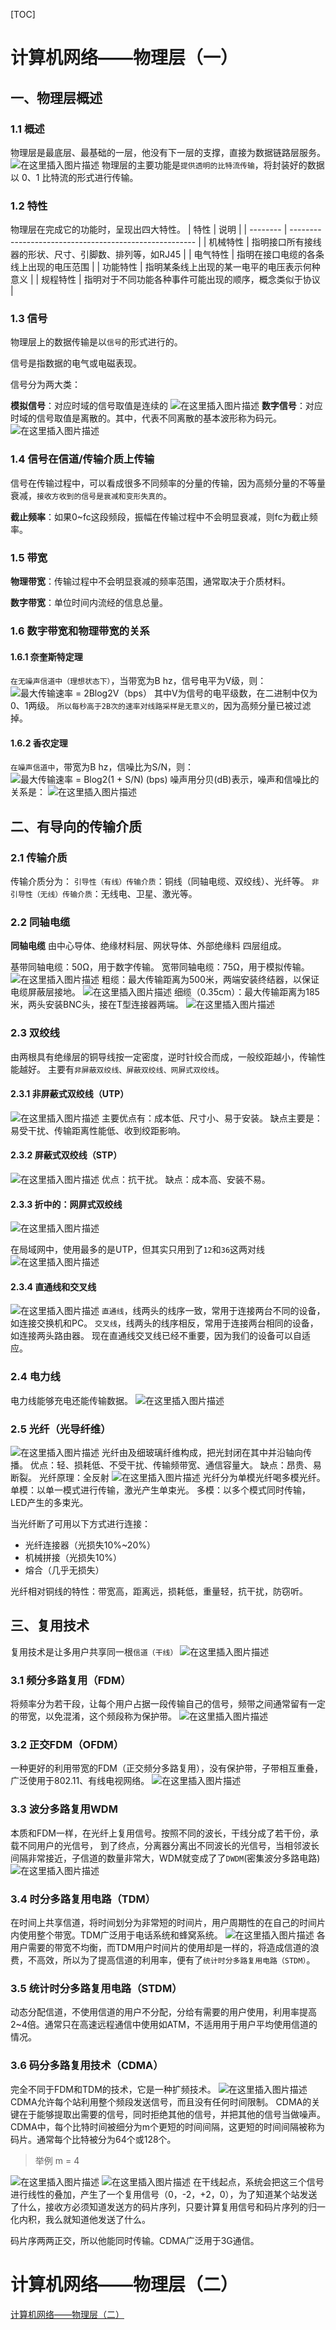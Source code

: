 [TOC]

# 计算机网络——物理层（一）
## 一、物理层概述
### 1.1 概述
物理层是最底层、最基础的一层，他没有下一层的支撑，直接为数据链路层服务。
![在这里插入图片描述](https://img-blog.csdnimg.cn/20190729202756460.png)
物理层的主要功能是`提供透明的比特流传输`，将封装好的数据以 0、1 比特流的形式进行传输。
### 1.2 特性
物理层在完成它的功能时，呈现出四大特性。
| 特性     | 说明                                                   |
| -------- | ------------------------------------------------------ |
| 机械特性 | 指明接口所有接线器的形状、尺寸、引脚数、排列等，如RJ45 |
| 电气特性 | 指明在接口电缆的各条线上出现的电压范围                 |
| 功能特性 | 指明某条线上出现的某一电平的电压表示何种意义           |
| 规程特性 | 指明对于不同功能各种事件可能出现的顺序，概念类似于协议 |
### 1.3 信号
物理层上的数据传输是以`信号`的形式进行的。

信号是指数据的电气或电磁表现。

信号分为两大类：

**模拟信号**：对应时域的信号取值是连续的
![在这里插入图片描述](https://img-blog.csdnimg.cn/20190729203938553.png)
**数字信号**：对应时域的信号取值是离散的。其中，代表不同离散的基本波形称为码元。
![在这里插入图片描述](https://img-blog.csdnimg.cn/20190729204127138.png)
### 1.4 信号在信道/传输介质上传输

信号在传输过程中，可以看成很多不同频率的分量的传输，因为高频分量的不等量衰减，`接收方收到的信号是衰减和变形失真的`。

**截止频率**：如果0~fc这段频段，振幅在传输过程中不会明显衰减，则fc为截止频率。
### 1.5 带宽
**物理带宽**：传输过程中不会明显衰减的频率范围，通常取决于介质材料。

**数字带宽**：单位时间内流经的信息总量。
### 1.6 数字带宽和物理带宽的关系
#### 1.6.1 奈奎斯特定理
`在无噪声信道中（理想状态下）`，当带宽为B hz，信号电平为V级，则：
![最大传输速率 = 2Blog2V（bps）](https://img-blog.csdnimg.cn/20190729210333549.png)
其中V为信号的电平级数，在二进制中仅为0、1两级。
`所以每秒高于2B次的速率对线路采样是无意义的`，因为高频分量已被过滤掉。

#### 1.6.2 香农定理
`在噪声信道中`，带宽为B hz，信噪比为S/N，则：
![最大传输速率 = Blog2(1 + S/N) (bps)](https://img-blog.csdnimg.cn/20190729210347137.png)
噪声用分贝(dB)表示，噪声和信噪比的关系是：
![在这里插入图片描述](https://img-blog.csdnimg.cn/20190729210314181.png)
## 二、有导向的传输介质
### 2.1 传输介质
传输介质分为：
`引导性（有线）传输介质`：铜线（同轴电缆、双绞线）、光纤等。
`非引导性（无线）传输介质`：无线电、卫星、激光等。
### 2.2 同轴电缆
**同轴电缆**
由中心导体、绝缘材料层、网状导体、外部绝缘料 四层组成。

基带同轴电缆：50Ω，用于数字传输。
宽带同轴电缆：75Ω，用于模拟传输。
![在这里插入图片描述](https://img-blog.csdnimg.cn/20190729211132495.png?x-oss-process=image/watermark,type_ZmFuZ3poZW5naGVpdGk,shadow_10,text_aHR0cHM6Ly9ibG9nLmNzZG4ubmV0L0NvZGVGYXJtZXJfXw==,size_16,color_FFFFFF,t_70)
粗缆：最大传输距离为500米，两端安装终结器，以保证电缆屏蔽层接地。
![在这里插入图片描述](https://img-blog.csdnimg.cn/20190729211431234.png)
细缆（0.35cm）：最大传输距离为185米，两头安装BNC头，接在T型连接器两端。
![在这里插入图片描述](https://img-blog.csdnimg.cn/20190729211439521.png)
### 2.3 双绞线
由两根具有绝缘层的铜导线按一定密度，逆时针绞合而成，一般绞距越小，传输性能越好。
主要有`非屏蔽双绞线、屏蔽双绞线、网屏式双绞线`。

#### 2.3.1 非屏蔽式双绞线（UTP）
![在这里插入图片描述](https://img-blog.csdnimg.cn/2019072921182776.png?x-oss-process=image/watermark,type_ZmFuZ3poZW5naGVpdGk,shadow_10,text_aHR0cHM6Ly9ibG9nLmNzZG4ubmV0L0NvZGVGYXJtZXJfXw==,size_16,color_FFFFFF,t_70)
主要优点有：成本低、尺寸小、易于安装。
缺点主要是：易受干扰、传输距离性能低、收到绞距影响。

#### 2.3.2 屏蔽式双绞线（STP）
![在这里插入图片描述](https://img-blog.csdnimg.cn/20190729212256285.png?x-oss-process=image/watermark,type_ZmFuZ3poZW5naGVpdGk,shadow_10,text_aHR0cHM6Ly9ibG9nLmNzZG4ubmV0L0NvZGVGYXJtZXJfXw==,size_16,color_FFFFFF,t_70)
优点：抗干扰。
缺点：成本高、安装不易。

#### 2.3.3 折中的：网屏式双绞线
![在这里插入图片描述](https://img-blog.csdnimg.cn/20190729212428834.png?x-oss-process=image/watermark,type_ZmFuZ3poZW5naGVpdGk,shadow_10,text_aHR0cHM6Ly9ibG9nLmNzZG4ubmV0L0NvZGVGYXJtZXJfXw==,size_16,color_FFFFFF,t_70)

在局域网中，使用最多的是UTP，但其实只用到了`12`和`36`这两对线
![在这里插入图片描述](https://img-blog.csdnimg.cn/20190729212649573.png)
#### 2.3.4 直通线和交叉线
![在这里插入图片描述](https://img-blog.csdnimg.cn/20190729212745292.png?x-oss-process=image/watermark,type_ZmFuZ3poZW5naGVpdGk,shadow_10,text_aHR0cHM6Ly9ibG9nLmNzZG4ubmV0L0NvZGVGYXJtZXJfXw==,size_16,color_FFFFFF,t_70)
`直通线`，线两头的线序一致，常用于连接两台不同的设备，如连接交换机和PC。
`交叉线`，线两头的线序相反，常用于连接两台相同的设备，如连接两头路由器。
现在直通线交叉线已经不重要，因为我们的设备可以自适应。

### 2.4 电力线
 电力线能够充电还能传输数据。
![在这里插入图片描述](https://img-blog.csdnimg.cn/20190729213334113.png)
### 2.5 光纤（光导纤维）
![在这里插入图片描述](https://img-blog.csdnimg.cn/20190729213613832.png?x-oss-process=image/watermark,type_ZmFuZ3poZW5naGVpdGk,shadow_10,text_aHR0cHM6Ly9ibG9nLmNzZG4ubmV0L0NvZGVGYXJtZXJfXw==,size_16,color_FFFFFF,t_70)
光纤由及细玻璃纤维构成，把光封闭在其中并沿轴向传播。
优点：轻、损耗低、不受干扰、传输频带宽、通信容量大。
缺点：昂贵、易断裂。
光纤原理：全反射
![在这里插入图片描述](https://img-blog.csdnimg.cn/20190729214010317.png?x-oss-process=image/watermark,type_ZmFuZ3poZW5naGVpdGk,shadow_10,text_aHR0cHM6Ly9ibG9nLmNzZG4ubmV0L0NvZGVGYXJtZXJfXw==,size_16,color_FFFFFF,t_70)
光纤分为单模光纤喝多模光纤。
单模：以单一模式进行传输，激光产生单束光。
多模：以多个模式同时传输，LED产生的多束光。

当光纤断了可用以下方式进行连接：
- 光纤连接器（光损失10%~20%）
- 机械拼接（光损失10%）
- 熔合（几乎无损失）

光纤相对铜线的特性：带宽高，距离远，损耗低，重量轻，抗干扰，防窃听。

## 三、复用技术
复用技术是让多用户共享同一根`信道（干线）`
![在这里插入图片描述](https://img-blog.csdnimg.cn/20190729214958376.png?x-oss-process=image/watermark,type_ZmFuZ3poZW5naGVpdGk,shadow_10,text_aHR0cHM6Ly9ibG9nLmNzZG4ubmV0L0NvZGVGYXJtZXJfXw==,size_16,color_FFFFFF,t_70)
### 3.1 频分多路复用（FDM）
将频率分为若干段，让每个用户占据一段传输自己的信号，频带之间通常留有一定的带宽，以免混淆，这个频段称为保护带。
![在这里插入图片描述](https://img-blog.csdnimg.cn/2019072922004345.png?x-oss-process=image/watermark,type_ZmFuZ3poZW5naGVpdGk,shadow_10,text_aHR0cHM6Ly9ibG9nLmNzZG4ubmV0L0NvZGVGYXJtZXJfXw==,size_16,color_FFFFFF,t_70)
### 3.2 正交FDM（OFDM）
一种更好的利用带宽的FDM（正交频分多路复用），没有保护带，子带相互重叠，广泛使用于802.11、有线电视网络。
![在这里插入图片描述](https://img-blog.csdnimg.cn/20190730085716823.png?x-oss-process=image/watermark,type_ZmFuZ3poZW5naGVpdGk,shadow_10,text_aHR0cHM6Ly9ibG9nLmNzZG4ubmV0L0NvZGVGYXJtZXJfXw==,size_16,color_FFFFFF,t_70)
### 3.3 波分多路复用WDM
本质和FDM一样，在光纤上复用信号。按照不同的波长，干线分成了若干份，承载不同用户的光信号， 到了终点，分离器分离出不同波长的光信号，当相邻波长间隔非常接近，子信道的数量非常大，WDM就变成了了`DWDM`(密集波分多路电路)
![在这里插入图片描述](https://img-blog.csdnimg.cn/20190730090337923.png?x-oss-process=image/watermark,type_ZmFuZ3poZW5naGVpdGk,shadow_10,text_aHR0cHM6Ly9ibG9nLmNzZG4ubmV0L0NvZGVGYXJtZXJfXw==,size_16,color_FFFFFF,t_70)
### 3.4 时分多路复用电路（TDM）
在时间上共享信道，将时间划分为非常短的时间片，用户周期性的在自己的时间片内使用整个带宽。TDM广泛用于电话系统和蜂窝系统。
![在这里插入图片描述](https://img-blog.csdnimg.cn/20190730090639511.png)
各用户需要的带宽不均衡，而TDM用户时间片的使用却是一样的，将造成信道的浪费，不高效，所以为了提高信道的利用率，便有了`统计时分多路复用电路（STDM）`。
### 3.5 统计时分多路复用电路（STDM）
动态分配信道，不使用信道的用户不分配，分给有需要的用户使用，利用率提高2~4倍。通常只在高速远程通信中使用如ATM，不适用用于用户平均使用信道的情况。
### 3.6 码分多路复用技术（CDMA）
完全不同于FDM和TDM的技术，它是一种扩频技术。
![在这里插入图片描述](https://img-blog.csdnimg.cn/20190730091357544.png?x-oss-process=image/watermark,type_ZmFuZ3poZW5naGVpdGk,shadow_10,text_aHR0cHM6Ly9ibG9nLmNzZG4ubmV0L0NvZGVGYXJtZXJfXw==,size_16,color_FFFFFF,t_70)
CDMA允许每个站利用整个频段发送信号，而且没有任何时间限制。
CDMA的关键在于能够提取出需要的信号，同时拒绝其他的信号，并把其他的信号当做噪声。
CDMA中，每个比特时间被细分为m个更短的时间间隔，这更短的时间间隔被称为码片。通常每个比特被分为64个或128个。

> 举例 m = 4

![在这里插入图片描述](https://img-blog.csdnimg.cn/20190730092030214.png?x-oss-process=image/watermark,type_ZmFuZ3poZW5naGVpdGk,shadow_10,text_aHR0cHM6Ly9ibG9nLmNzZG4ubmV0L0NvZGVGYXJtZXJfXw==,size_16,color_FFFFFF,t_70)
![在这里插入图片描述](https://img-blog.csdnimg.cn/20190730092214836.png?x-oss-process=image/watermark,type_ZmFuZ3poZW5naGVpdGk,shadow_10,text_aHR0cHM6Ly9ibG9nLmNzZG4ubmV0L0NvZGVGYXJtZXJfXw==,size_16,color_FFFFFF,t_70)
在干线起点，系统会把这三个信号进行线性的叠加，产生了一个复用信号（0，-2，+2，0），为了知道某个站发送了什么，接收方必须知道发送方的码片序列，只要计算复用信号和码片序列的归一化内积，我么就知道他发送了什么。

码片序两两正交，所以他能同时传输。CDMA广泛用于3G通信。

# 计算机网络——物理层（二）
[计算机网络——物理层（二）](https://blog.csdn.net/CodeFarmer__/article/details/97677616)